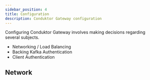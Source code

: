 ```yaml
---
sidebar_position: 4
title: Configuration
description: Conduktor Gateway configuration
---
```


Configuring Conduktor Gateway involves making decisions regarding several subjects.
- Networking / Load Balancing
- Backing Kafka Authentication
- Client Authentication

## Network